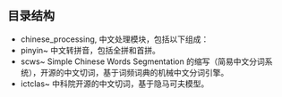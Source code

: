 
## 目录结构
* chinese_processing, 中文处理模块，包括以下组成：
* pinyin~ 中文转拼音，包括全拼和首拼。
* scws~ Simple Chinese Words Segmentation 的缩写（简易中文分词系统），开源的中文切词，基于词频词典的机械中文分词引擎。
* ictclas~ 中科院开源的中文切词，基于隐马可夫模型。